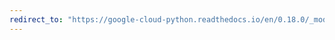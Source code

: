```yaml
---
redirect_to: "https://google-cloud-python.readthedocs.io/en/0.18.0/_modules/gcloud/logging/entries.html"
---
```

